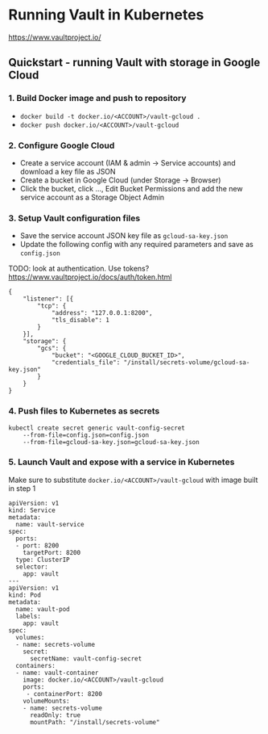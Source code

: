 # Running Vault in Kubernetes

https://www.vaultproject.io/

## Quickstart - running Vault with storage in Google Cloud

### 1. Build Docker image and push to repository

 - `docker build -t docker.io/<ACCOUNT>/vault-gcloud .`
 - `docker push docker.io/<ACCOUNT>/vault-gcloud`

### 2. Configure Google Cloud

 - Create a service account (IAM & admin -> Service accounts) and download a key file as JSON
 - Create a bucket in Google Cloud (under Storage -> Browser)
 - Click the bucket, click ..., Edit Bucket Permissions and add the new service account as a Storage Object Admin 

### 3. Setup Vault configuration files

 - Save the service account JSON key file as `gcloud-sa-key.json`
 - Update the following config with any required parameters and save as `config.json`

TODO: look at authentication. Use tokens? https://www.vaultproject.io/docs/auth/token.html

```
{
    "listener": [{
		"tcp": {
			"address": "127.0.0.1:8200",
            "tls_disable": 1
		}
	}],
    "storage": {
        "gcs": {
            "bucket": "<GOOGLE_CLOUD_BUCKET_ID>",
            "credentials_file": "/install/secrets-volume/gcloud-sa-key.json"
        }
    } 
}
```

### 4. Push files to Kubernetes as secrets

```
kubectl create secret generic vault-config-secret
    --from-file=config.json=config.json 
    --from-file=gcloud-sa-key.json=gcloud-sa-key.json
```

### 5. Launch Vault and expose with a service in Kubernetes

Make sure to substitute `docker.io/<ACCOUNT>/vault-gcloud` with image built in step 1

```
apiVersion: v1
kind: Service
metadata:
  name: vault-service
spec:
  ports:
  - port: 8200
    targetPort: 8200
  type: ClusterIP
  selector:
    app: vault
---
apiVersion: v1
kind: Pod
metadata:
  name: vault-pod
  labels:
    app: vault
spec:
  volumes:
  - name: secrets-volume
    secret:
      secretName: vault-config-secret
  containers:
  - name: vault-container
    image: docker.io/<ACCOUNT>/vault-gcloud
    ports: 
     - containerPort: 8200
    volumeMounts:
    - name: secrets-volume
      readOnly: true
      mountPath: "/install/secrets-volume"
```